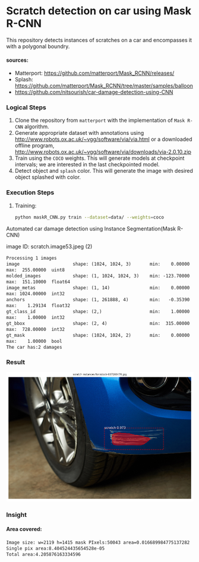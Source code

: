 # Scratch detection on car using Mask R-CNN

This repository detects instances of scratches on a car and encompasses it with a polygonal boundry.
#### sources:
+ Matterport: https://github.com/matterport/Mask_RCNN/releases/
+ Splash: https://github.com/matterport/Mask_RCNN/tree/master/samples/balloon
+ https://github.com/nitsourish/car-damage-detection-using-CNN

### Logical Steps
1. Clone the repository from `matterport` with the implementation of `Mask R-CNN` algorithm.
2. Generate appropriate dataset with annotations using http://www.robots.ox.ac.uk/~vgg/software/via/via.html or a
 downloaded offline program, http://www.robots.ox.ac.uk/~vgg/software/via/downloads/via-2.0.10.zip
2. Train using the `COCO` weights. This will generate models at checkpoint intervals; we are interested in the last
 checkpointed model.
3. Detect object and `splash` color. This will generate the image with desired object splashed with color.

### Execution Steps
1. Training: 
    ```bash
    python maskR_CNN.py train --dataset=data/ --weights=coco
    ```

Automated car damage detection using Instance Segmentation(Mask R-CNN)

image ID: scratch.image53.jpeg (2)  
```text
Processing 1 images
image                    shape: (1024, 1024, 3)       min:    0.00000  max:  255.00000  uint8
molded_images            shape: (1, 1024, 1024, 3)    min: -123.70000  max:  151.10000  float64
image_metas              shape: (1, 14)               min:    0.00000  max: 1024.00000  int32
anchors                  shape: (1, 261888, 4)        min:   -0.35390  max:    1.29134  float32
gt_class_id              shape: (2,)                  min:    1.00000  max:    1.00000  int32
gt_bbox                  shape: (2, 4)                min:  315.00000  max:  728.00000  int32
gt_mask                  shape: (1024, 1024, 2)       min:    0.00000  max:    1.00000  bool
The car has:2 damages

```
### Result
![result](image/result.png)

### Insight
#### Area covered:
```text
Image size: w=2119 h=1415 mask PIxels:50043 area=0.016689984775137282
Single pix area:8.404524435654528e-05
Total area:4.205876163334596
```